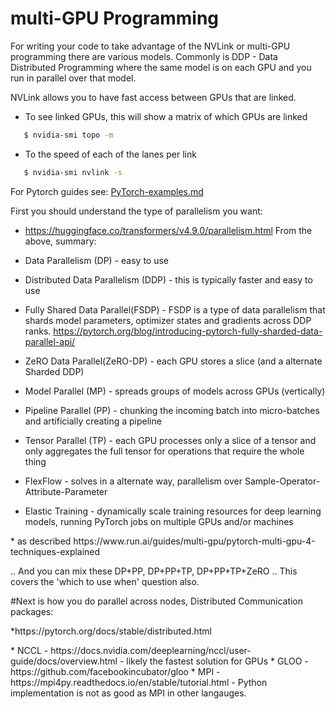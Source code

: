 # multi-GPU Programming

For writing your code to take advantage of the NVLink or multi-GPU programming
there are various models.  Commonly is DDP - Data Distributed Programming where
the same model is on each GPU and you run in parallel over that model.

NVLink allows you to have fast access between GPUs that are linked.
* To see linked GPUs, this will show a matrix of which GPUs are linked
```bash
   $ nvidia-smi topo -m
```

* To the speed of each of the lanes per link
```bash
   $ nvidia-smi nvlink -s
```
For Pytorch guides see: <A HREF="https://github.com/markwdalton/lambdalabs/tree/main/documentation/software/multi-gpu/PyTorch-examples.md">PyTorch-examples.md</A> 

First you should understand the type of parallelism you want:
- https://huggingface.co/transformers/v4.9.0/parallelism.html
From the above, summary:

- Data Parallelism (DP) - easy to use
- Distributed Data Parallelism (DDP) - this is typically faster and easy to use
- Fully Shared Data Parallel(FSDP) - FSDP is a type of data parallelism that shards model parameters, optimizer states and gradients across DDP ranks.  https://pytorch.org/blog/introducing-pytorch-fully-sharded-data-parallel-api/
- ZeRO Data Parallel(ZeRO-DP) - each GPU stores a slice (and a alternate Sharded DDP)
- Model Parallel (MP) - spreads groups of models across GPUs (vertically)
- Pipeline Parallel (PP) - chunking the incoming batch into micro-batches and artificially creating a pipeline
- Tensor Parallel (TP) - each GPU processes only a slice of a tensor and only aggregates the full tensor for operations that require the whole thing
- FlexFlow - solves in a alternate way, parallelism over Sample-Operator-Attribute-Parameter
- Elastic Training - dynamically scale training resources for deep learning models, running PyTorch jobs on multiple GPUs and/or machines
<p>     * as described https://www.run.ai/guides/multi-gpu/pytorch-multi-gpu-4-techniques-explained </p>
  
..  And you can mix these DP+PP, DP+PP+TP, DP+PP+TP+ZeRO
..  This covers the 'which to use when' question also.

#Next is how you do parallel across nodes, Distributed Communication packages:
<p>*https://pytorch.org/docs/stable/distributed.html</p>
<p></p>
* NCCL - https://docs.nvidia.com/deeplearning/nccl/user-guide/docs/overview.html - likely the fastest solution for GPUs
* GLOO - https://github.com/facebookincubator/gloo
* MPI - https://mpi4py.readthedocs.io/en/stable/tutorial.html - Python implementation is not as good as MPI in other langauges.


